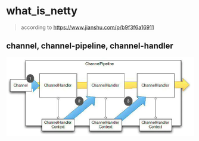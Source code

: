 # what_is_netty

> according to https://www.jianshu.com/p/b9f3f6a16911


## channel, channel-pipeline, channel-handler
![alt channel](./src/img.png)

